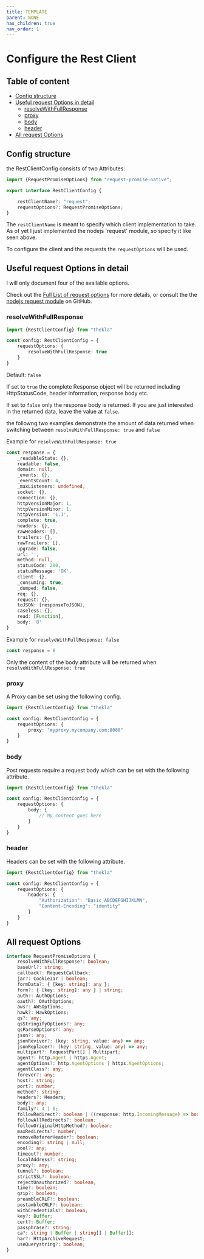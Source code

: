 ```yaml
---
title: TEMPLATE
parent: NONE
has_children: true
nav_order: 1
---
```


# Configure the Rest Client

## Table of content

* [Config structure](#config-structure)
* [Useful request Options in detail](#useful-request-options-in-detail)
    * [resolveWithFullResponse](#resolvewithfullresponse)
    * [proxy](#proxy)
    * [body](#body)
    * [header](#header)
* [All request Options](#all-request-options)

## Config structure

the RestClientConfig consists of two Attributes:

```typescript
import {RequestPromiseOptions} from "request-promise-native";

export interface RestClientConfig {

    restClientName?: "request";
    requestOptions?: RequestPromiseOptions;
}
```

The `restClientName` is meant to specify which client implementation to take. As of yet I just implemented
the nodejs 'request' module, so specify it like seen above. 

To configure the client and the requests the `requestOptions` will be used. 

## Useful request Options in detail

I will only document four of the available options.

Check out the [Full List of request options]() for more details, or consult the the 
[nodejs request module](https://github.com/request/request) on GitHub.

### resolveWithFullResponse

```typescript
import {RestClientConfig} from "thekla"

const config: RestClientConfig = {
    requestOptions: {
        resolveWithFullResponse: true
    }
}
```

Default: `false`

If set to `true` the complete Response object will be returned including HttpStatusCode, header information, 
response body etc.

If set to `false` only the response body is returned. If you are just interested in the returned data, 
leave the value at `false`.

the followng two examples demonstrate the amount of data returned when switching between 
`resolveWithFullResponse: true` and `false`

Example for `resolveWithFullResponse: true`

```typescript
const response = {
    _readableState: {},
    readable: false,
    domain: null,
    _events: {},
    _eventsCount: 4,
    _maxListeners: undefined,
    socket: {},
    connection: {},
    httpVersionMajor: 1,
    httpVersionMinor: 1,
    httpVersion: '1.1',
    complete: true,
    headers: {},
    rawHeaders: [],
    trailers: {},
    rawTrailers: [],
    upgrade: false,
    url: '',
    method: null,
    statusCode: 200,
    statusMessage: 'OK',
    client: {},
    _consuming: true,
    _dumped: false,
    req: {},
    request: {},
    toJSON: [responseToJSON],
    caseless: {},
    read: [Function],
    body: '8'
}
```

Example for `resolveWithFullResponse: false`

```typescript
const response = 8
```

Only the content of the body attribute will be returned when `resolveWithFullResponse: true`

### proxy

A Proxy can be set using the following config.

```typescript
import {RestClientConfig} from "thekla"

const config: RestClientConfig = {
    requestOptions: {
        proxy: "myproxy.mycompany.com:8080"
    }
}
```

### body

Post requests require a request body which can be set with the following attribute.

```typescript
import {RestClientConfig} from "thekla"

const config: RestClientConfig = {
    requestOptions: {
        body: {
            // My content goes here
        }
    }
}
```

### header

Headers can be set with the following attribute.

```typescript
import {RestClientConfig} from "thekla"

const config: RestClientConfig = {
    requestOptions: {
        headers: {
            "Authorization": "Basic ABCDEFGHIJKLMN",
            "Content-Encoding": "identity"
        }
    }
}
```


## All request Options

```typescript
interface RequestPromiseOptions {
    resolveWithFullResponse?: boolean;
    baseUrl?: string;
    callback?: RequestCallback;
    jar?: CookieJar | boolean;
    formData?: { [key: string]: any };
    form?: { [key: string]: any } | string;
    auth?: AuthOptions;
    oauth?: OAuthOptions;
    aws?: AWSOptions;
    hawk?: HawkOptions;
    qs?: any;
    qsStringifyOptions?: any;
    qsParseOptions?: any;
    json?: any;
    jsonReviver?: (key: string, value: any) => any;
    jsonReplacer?: (key: string, value: any) => any;
    multipart?: RequestPart[] | Multipart;
    agent?: http.Agent | https.Agent;
    agentOptions?: http.AgentOptions | https.AgentOptions;
    agentClass?: any;
    forever?: any;
    host?: string;
    port?: number;
    method?: string;
    headers?: Headers;
    body?: any;
    family?: 4 | 6;
    followRedirect?: boolean | ((response: http.IncomingMessage) => boolean);
    followAllRedirects?: boolean;
    followOriginalHttpMethod?: boolean;
    maxRedirects?: number;
    removeRefererHeader?: boolean;
    encoding?: string | null;
    pool?: any;
    timeout?: number;
    localAddress?: string;
    proxy?: any;
    tunnel?: boolean;
    strictSSL?: boolean;
    rejectUnauthorized?: boolean;
    time?: boolean;
    gzip?: boolean;
    preambleCRLF?: boolean;
    postambleCRLF?: boolean;
    withCredentials?: boolean;
    key?: Buffer;
    cert?: Buffer;
    passphrase?: string;
    ca?: string | Buffer | string[] | Buffer[];
    har?: HttpArchiveRequest;
    useQuerystring?: boolean;
}
```